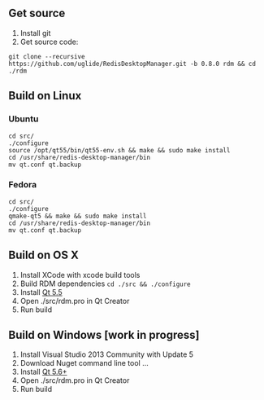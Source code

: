 ## Get source
1. Install git
2. Get source code:
 
```
git clone --recursive https://github.com/uglide/RedisDesktopManager.git -b 0.8.0 rdm && cd ./rdm
```

## Build on Linux
### Ubuntu
```
cd src/
./configure
source /opt/qt55/bin/qt55-env.sh && make && sudo make install
cd /usr/share/redis-desktop-manager/bin
mv qt.conf qt.backup
```
### Fedora
```
cd src/
./configure
qmake-qt5 && make && sudo make install
cd /usr/share/redis-desktop-manager/bin
mv qt.conf qt.backup
```


## Build on OS X
1. Install XCode with xcode build tools
2. Build RDM dependencies `cd ./src && ./configure`
3. Install [Qt 5.5](http://www.qt.io/download-open-source/#section-2)
4. Open ./src/rdm.pro in Qt Creator
5. Run build

## Build on Windows [work in progress] ##
1. Install Visual Studio 2013 Community with Update 5
2. Download Nuget command line tool
...
2. Install [Qt 5.6+](http://www.qt.io/download-open-source/#section-2)
3. Open ./src/rdm.pro in Qt Creator
4. Run build
